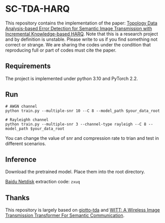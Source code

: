 # SC-TDA-HARQ
This repository contains the implementation of the paper: [Topology Data Analysis-based Error Detection for Semantic Image Transmission with Incremental Knowledge-based HARQ](https://arxiv.org/pdf/2403.11542).
Note that this is a research project and by definition is unstable. Please write to us if you find something not correct or strange. We are sharing the codes under the condition that reproducing full or part of codes must cite the paper.

## Requirements
The project is implemented under python 3.10 and PyTorch 2.2.

## Run
```
# AWGN channel
python train.py --multiple-snr 10 --C 8 --model_path $your_data_root

# Rayleighh channel
python train.py --multiple-snr 3 --channel-type rayleigh --C 8 --model_path $your_data_root
```

You can change the value of snr and compression rate to trian and test in different scenarios. 

## Inference

Download the pretrained model. Place them into the root directory.

[Baidu Netdisk](https://pan.baidu.com/s/1KZM09RPTvL5uFDPKvau65w?pwd=zxuq) extraction code: `zxuq`


## Thanks

This repository is largely based on  [giotto-tda](https://github.com/giotto-ai/giotto-tda) and [WITT: A Wireless Image Transmission Transformer For Semantic Communication](https://github.com/KeYang8/WITT).
